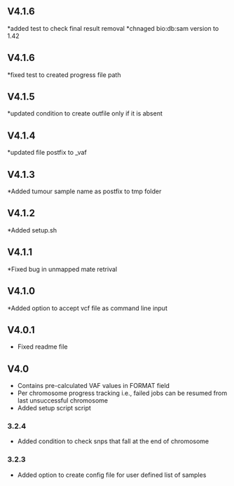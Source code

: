 
## V4.1.6 ########
*added test to check final result removal 
*chnaged bio:db:sam version to 1.42
## V4.1.6 ########
*fixed test to created progress file path
## V4.1.5 ########
*updated condition to create outfile only if it is absent
## V4.1.4 ########
*updated file postfix to <varinat>_vaf
## V4.1.3 ########
*Added tumour sample name as postfix to tmp folder 
## V4.1.2 ########
*Added setup.sh
## V4.1.1 ########
*Fixed bug in unmapped mate retrival
## V4.1.0 ########
*Added option to accept vcf file as command line input
## V4.0.1 ########
* Fixed readme file
## V4.0 ########
* Contains pre-calculated VAF values in FORMAT field
* Per chromosome progress tracking i.e., failed jobs can be resumed from last unsuccessful chromosome
* Added setup script script
### 3.2.4 ########

* Added condition to check snps that fall at the end of chromosome

### 3.2.3 ########

*	Added option to create config file for user defined list of samples
